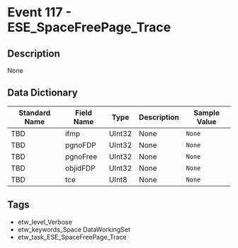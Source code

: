 # Event 117 - ESE_SpaceFreePage_Trace

## Description
None

## Data Dictionary
|Standard Name|Field Name|Type|Description|Sample Value|
|---|---|---|---|---|
|TBD|ifmp|UInt32|None|`None`|
|TBD|pgnoFDP|UInt32|None|`None`|
|TBD|pgnoFree|UInt32|None|`None`|
|TBD|objidFDP|UInt32|None|`None`|
|TBD|tce|UInt8|None|`None`|

## Tags
* etw_level_Verbose
* etw_keywords_Space DataWorkingSet
* etw_task_ESE_SpaceFreePage_Trace